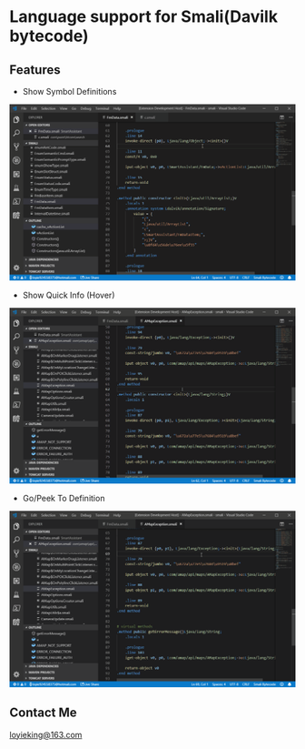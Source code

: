 # Language support for Smali(Davilk bytecode)

## Features

* Show Symbol Definitions

![show all symbol definitions](./example_pics/show_symbols.gif)

* Show Quick Info (Hover)

![show hovers](./example_pics/hover.gif)

* Go/Peek To Definition

![show definition](./example_pics/show_definition.gif)

## Contact Me

loyieking@163.com